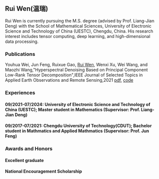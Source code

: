 ## Rui Wen(温瑞)

Rui Wen is currently pursuing the M.S. degree (advised by Prof. Liang-Jian Deng) with the School of Mathematical Sciences, University of Electronic Science and Technology of China (UESTC), Chengdu, China. His research interest includes tensor computing, deep learning, and high-dimensional data processing.

### Publications
Youhua Wei, Jun Feng, Ruixue Gao, [Rui Wen](https://rui-wen0215.github.io/), Wenxi Xu, Wei Wang, and Maozhi Wang,"Hyperspectral Denoising Based on Principal Component Low-Rank Tensor Decomposition",IEEE Journal of Selected Topics in Applied Earth Observations and Remote Sensing,2021
[pdf](https://github.com/Rui-Wen0215/Rui-Wen0215.github.io), [code](https://github.com/Rui-Wen0215/Rui-Wen0215.github.io)

### Experiences
#### 09/2021-07/2024: University of Electronic Science and Technology of China (UESTC); Master student in Mathematics (Supervisor: Prof. Liang-Jian Deng)
#### 09/2017-07/2021: Chengdu University of Technology(CDUT); Bachelor student in Mathmatics and Applied Mathmatics (Supervisor: Prof. Jun Feng)

### Awards and Honors
#### Excellent graduate
#### National Encouragement Scholarship
